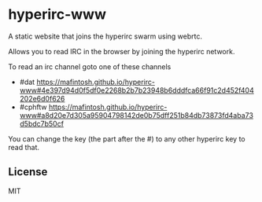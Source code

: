 # hyperirc-www

A static website that joins the hyperirc swarm using webrtc.

Allows you to read IRC in the browser by joining the hyperirc network.

To read an irc channel goto one of these channels

* #dat https://mafintosh.github.io/hyperirc-www#4e397d94d0f5df0e2268b2b7b23948b6dddfca66f91c2d452f404202e6d0f626
* #cphftw https://mafintosh.github.io/hyperirc-www#a8d20e7d305a95904798142de0b75dff251b84db73873fd4aba73d5bdc7b50cf

You can change the key (the part after the #) to any other hyperirc key to read that.

## License

MIT

